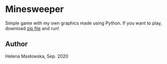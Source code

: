 # Minesweeper
Simple game with my own graphics made using Python. If you want to play, download [zip file]() and run!

## Author
Helena Masłowska, Sep. 2020

